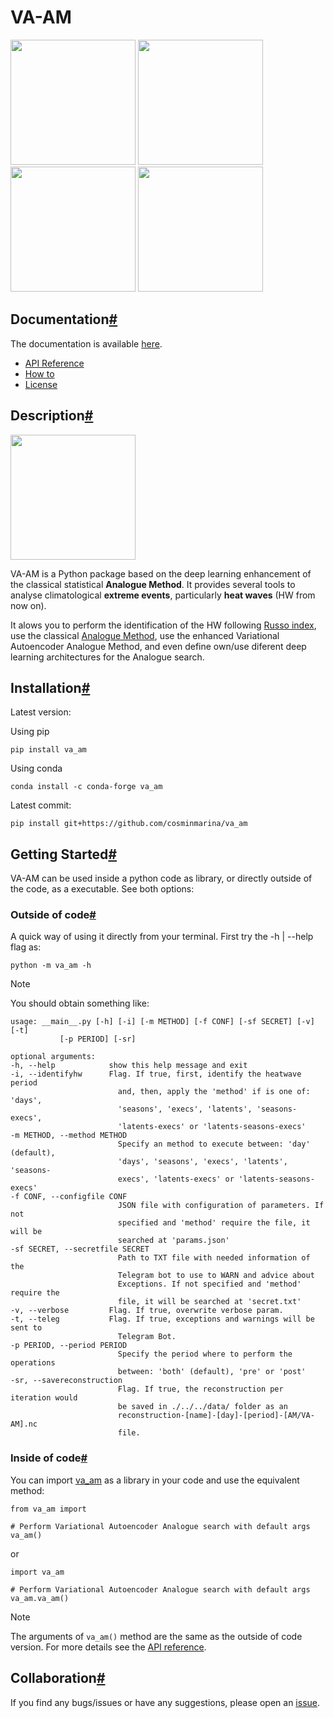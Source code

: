 # VA-AM

<img src="https://github.com/cosminmarina/va_am/blob/master/docs/_static/distribution.png" width="200" /> <img src="https://github.com/cosminmarina/va_am/blob/master/docs/_static/identification.png" width="200" /> <img src="https://github.com/cosminmarina/va_am/blob/master/docs/_static/identification2.png" width="200" /> <img src="https://github.com/cosminmarina/va_am/blob/master/docs/_static/distribution2.png" width="200" />


Documentation[#](#documentation "Permalink to this heading")
------------------------------------------------------------

The documentation is available [here](https://va-am.readthedocs.io/).

- [API Reference](https://va-am.readthedocs.io/en/latest/modules.html)
- [How to](https://va-am.readthedocs.io/en/latest/how_to.html)
- [License](https://va-am.readthedocs.io/en/latest/license.html)


Description[#](#description "Permalink to this heading")
--------------------------------------------------------
<img src="https://github.com/cosminmarina/va_am/blob/master/docs/_static/va-am2.png" width="200" />

VA-AM is a Python package based on the deep learning enhancement of the classical statistical **Analogue Method**. It provides several tools to analyse climatological **extreme events**, particularly **heat waves** (HW from now on).

It alows you to perform the identification of the HW following [Russo index](https://iopscience.iop.org/article/10.1088/1748-9326/10/12/124003), use the classical [Analogue Method](https://journals.ametsoc.org/view/journals/clim/12/8/1520-0442_1999_012_2474_tamaas_2.0.co_2.xml), use the enhanced Variational Autoencoder Analogue Method, and even define own/use diferent deep learning architectures for the Analogue search.


Installation[#](#installation "Permalink to this heading")
----------------------------------------------------------

Latest version:

Using pip

```
pip install va_am
```

Using conda

```
conda install -c conda-forge va_am
```

Latest commit:

```
pip install git+https://github.com/cosminmarina/va_am
```

Getting Started[#](#getting-started "Permalink to this heading")
----------------------------------------------------------------

VA-AM can be used inside a python code as library, or directly outside of the code, as a executable. See both options:

### Outside of code[#](#outside-of-code "Permalink to this heading")

A quick way of using it directly from your terminal. First try the -h | --help flag as:

```
python -m va_am -h
```

Note

You should obtain something like: 

```
usage: __main__.py [-h] [-i] [-m METHOD] [-f CONF] [-sf SECRET] [-v] [-t]
           [-p PERIOD] [-sr]

optional arguments:
-h, --help            show this help message and exit
-i, --identifyhw      Flag. If true, first, identify the heatwave period
                        and, then, apply the 'method' if is one of: 'days',
                        'seasons', 'execs', 'latents', 'seasons-execs',
                        'latents-execs' or 'latents-seasons-execs'
-m METHOD, --method METHOD
                        Specify an method to execute between: 'day' (default),
                        'days', 'seasons', 'execs', 'latents', 'seasons-
                        execs', 'latents-execs' or 'latents-seasons-execs'
-f CONF, --configfile CONF
                        JSON file with configuration of parameters. If not
                        specified and 'method' require the file, it will be
                        searched at 'params.json'
-sf SECRET, --secretfile SECRET
                        Path to TXT file with needed information of the
                        Telegram bot to use to WARN and advice about
                        Exceptions. If not specified and 'method' require the
                        file, it will be searched at 'secret.txt'
-v, --verbose         Flag. If true, overwrite verbose param.
-t, --teleg           Flag. If true, exceptions and warnings will be sent to
                        Telegram Bot.
-p PERIOD, --period PERIOD
                        Specify the period where to perform the operations
                        between: 'both' (default), 'pre' or 'post'
-sr, --savereconstruction
                        Flag. If true, the reconstruction per iteration would
                        be saved in ./../../data/ folder as an
                        reconstruction-[name]-[day]-[period]-[AM/VA-AM].nc
                        file.
```

### Inside of code[#](#inside-of-code "Permalink to this heading")

You can import [va_am](https://va-am.readthedocs.io/en/latest/va_am.html) as a library in your code and use the equivalent method:

```
from va_am import

# Perform Variational Autoencoder Analogue search with default args
va_am()
```

or

```
import va_am

# Perform Variational Autoencoder Analogue search with default args
va_am.va_am()
```

Note

The arguments of `va_am()` method are the same as the outside of code version. For more details see the [API reference](https://va-am.readthedocs.io/en/latest/va_am.html).


Collaboration[#](#collaboration "Permalink to this heading")
------------------------------------------------------------
If you find any bugs/issues or have any suggestions, please open an [issue](https://github.com/cosminmarina/va_am/issues/new).
